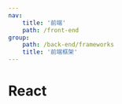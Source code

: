 ```yaml
---
nav:
    title: '前端'
    path: /front-end
group:
    path: /back-end/frameworks
    title: '前端框架'
---
```


# React